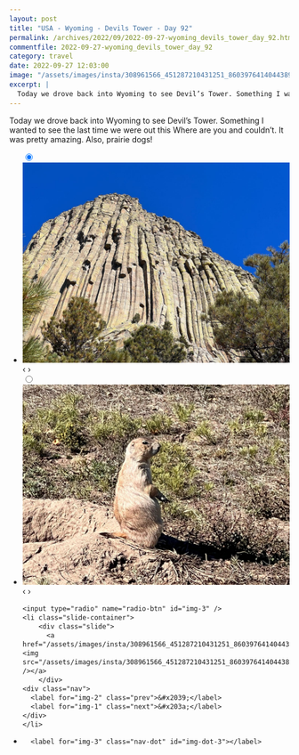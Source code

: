 ```yaml
---
layout: post
title: "USA - Wyoming - Devils Tower - Day 92"
permalink: /archives/2022/09/2022-09-27-wyoming_devils_tower_day_92.html
commentfile: 2022-09-27-wyoming_devils_tower_day_92
category: travel
date: 2022-09-27 12:03:00
image: "/assets/images/insta/308961566_451287210431251_860397641404438929_n_17940383306199580.jpg"
excerpt: |
  Today we drove back into Wyoming to see Devil’s Tower. Something I wanted to see the last time we were out this Where are you and couldn’t. It was pretty amazing. Also, prairie dogs!
---
```


Today we drove back into Wyoming to see Devil’s Tower. Something I wanted to see the last time we were out this Where are you and couldn’t. It was pretty amazing. Also, prairie dogs!

<ul class="slides">
    <input type="radio" name="radio-btn" id="img-1" checked="checked" />
    <li class="slide-container">
        <div class="slide">
          <a href="/assets/images/insta/308708220_870370061037534_4037189055502546036_n_17960348530988961.jpg"><img src="/assets/images/insta/308708220_870370061037534_4037189055502546036_n_17960348530988961.jpg" /></a>
        </div>
    <div class="nav">
      <label for="img-3" class="prev">&#x2039;</label>
      <label for="img-2" class="next">&#x203a;</label>
    </div>
    </li>
        <input type="radio" name="radio-btn" id="img-2"  />
    <li class="slide-container">
        <div class="slide">
          <a href="/assets/images/insta/308801800_832157204576876_8197165111868160612_n_17956136126102229.jpg"><img src="/assets/images/insta/308801800_832157204576876_8197165111868160612_n_17956136126102229.jpg" /></a>
        </div>
    <div class="nav">
      <label for="img-1" class="prev">&#x2039;</label>
      <label for="img-3" class="next">&#x203a;</label>
    </div>
    </li>
    
    <input type="radio" name="radio-btn" id="img-3" />
    <li class="slide-container">
        <div class="slide">
          <a href="/assets/images/insta/308961566_451287210431251_860397641404438929_n_17940383306199580.jpg"><img src="/assets/images/insta/308961566_451287210431251_860397641404438929_n_17940383306199580.jpg" /></a>
        </div>
    <div class="nav">
      <label for="img-2" class="prev">&#x2039;</label>
      <label for="img-1" class="next">&#x203a;</label>
    </div>
    </li>
			
<li class="nav-dots">
      <label for="img-1" class="nav-dot" id="img-dot-1"></label>
      <label for="img-2" class="nav-dot" id="img-dot-2"></label>

      <label for="img-3" class="nav-dot" id="img-dot-3"></label>

</li>
</ul>
